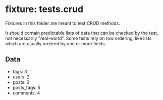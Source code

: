 # fixture: tests.crud

Fixtures in this folder are meant to test CRUD methods.

It should contain predictable lists of data that can be checked by the test, not necessarily "real-world".
Some tests rely on row ordering, like lists which are usually ordered by one or more fields.

## Data

- tags: 3
- users: 2
- posts: 3
- posts_tags: 5
- comments: 4
